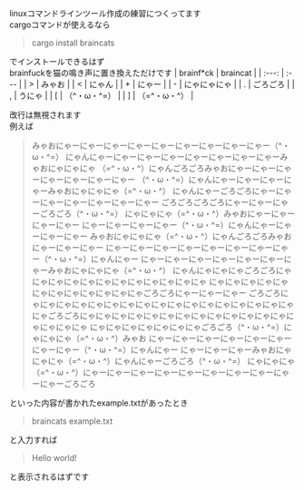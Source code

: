 linuxコマンドラインツール作成の練習につくってます  
cargoコマンドが使えるなら
>cargo install braincats

でインストールできるはず  
brainfuckを猫の鳴き声に置き換えただけです
| brainf*ck | braincat |
| :---: | :--- |
| > | みゃお |
| < | にゃん |
| + | にゃー |
| - | にゃにゃにゃ |
| . | ごろごろ |
| , | うにゃ |
| [ | （^・ω・^=） |
| ] | （=^・ω・^） |

改行は無視されます  
例えば
>みゃおにゃーにゃーにゃーにゃーにゃーにゃーにゃーにゃーにゃー（^・ω・^=）
>にゃんにゃーにゃーにゃーにゃーにゃーにゃーにゃーにゃーみゃおにゃにゃにゃ
>（=^・ω・^）にゃんごろごろみゃおにゃーにゃーにゃーにゃーにゃーにゃーにゃー
>（^・ω・^=）にゃんにゃーにゃーにゃーにゃーみゃおにゃにゃにゃ（=^・ω・^）
>にゃんにゃーごろごろにゃーにゃーにゃーにゃーにゃーにゃーにゃー
>ごろごろごろごろにゃーにゃーにゃーごろごろ（^・ω・^=）
>にゃにゃにゃ（=^・ω・^）みゃおにゃーにゃーにゃーにゃー
>にゃーにゃーにゃーにゃー（^・ω・^=）にゃんにゃーにゃーにゃーにゃー
>みゃおにゃにゃにゃ（=^・ω・^）にゃんごろごろみゃおにゃーにゃーにゃー
>にゃーにゃーにゃーにゃーにゃーにゃーにゃーにゃー（^・ω・^=）にゃんにゃー
>にゃーにゃーにゃーにゃーにゃーにゃーにゃーみゃおにゃにゃにゃ（=^・ω・^）
>にゃんにゃにゃにゃごろごろにゃにゃにゃにゃにゃにゃにゃにゃにゃにゃにゃにゃ
>にゃにゃにゃにゃにゃにゃにゃにゃにゃにゃにゃにゃごろごろにゃーにゃーにゃー
>ごろごろにゃにゃにゃにゃにゃにゃにゃにゃにゃにゃにゃにゃにゃにゃにゃにゃにゃ
>にゃごろごろにゃにゃにゃにゃにゃにゃにゃにゃにゃにゃにゃにゃにゃにゃにゃにゃにゃ
>にゃにゃにゃにゃにゃにゃにゃごろごろ（^・ω・^=）にゃにゃにゃ（=^・ω・^）みゃお
>にゃーにゃーにゃーにゃーにゃーにゃーにゃーにゃー（^・ω・^=）にゃんにゃー
>にゃーにゃーにゃーみゃおにゃにゃにゃ（=^・ω・^）にゃんにゃーごろごろ（^・ω・^=）
>にゃにゃにゃ（=^・ω・^）にゃーにゃーにゃーにゃーにゃーにゃーにゃーにゃーにゃーにゃーごろごろ

といった内容が書かれたexample.txtがあったとき
>braincats example.txt

と入力すれば

>Hello world!

と表示されるはずです
